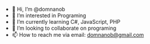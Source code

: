 - 👋 Hi, I’m @domnanob
- 👀 I’m interested in Programing
- 🌱 I’m currently learning C#, JavaScript, PHP
- 💞️ I’m looking to collaborate on programing
- 📫 How to reach me via email: domnanob@gmail.com

<!---
domnanob/domnanob is a ✨ special ✨ repository because its `README.md` (this file) appears on your GitHub profile.
You can click the Preview link to take a look at your changes.
--->
